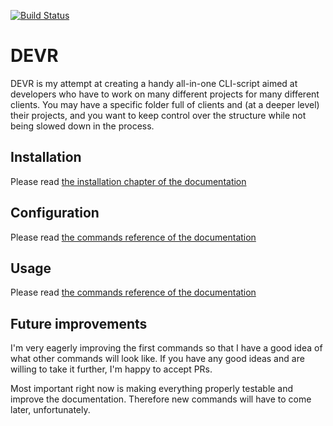 [![Build Status](https://travis-ci.org/cleentfaar/devr.png?branch=master)](http://travis-ci.org/cleentfaar/devr)

DEVR
========================================================================================================================
DEVR is my attempt at creating a handy all-in-one CLI-script aimed at developers who have to work on many
different projects for many different clients.
You may have a specific folder full of clients and (at a deeper level) their projects, and you want to keep control over
the structure while not being slowed down in the process.


Installation
------------------------------------------------------------------------------------------------------------------------
Please read [the installation chapter of the documentation](docs/1-Installation.md)


Configuration
------------------------------------------------------------------------------------------------------------------------
Please read [the commands reference of the documentation](docs/2-Configuration.md)


Usage
------------------------------------------------------------------------------------------------------------------------
Please read [the commands reference of the documentation](docs/3-Commands.md)


Future improvements
------------------------------------------------------------------------------------------------------------------------
I'm very eagerly improving the first commands so that I have a good idea of what other commands will look like.
If you have any good ideas and are willing to take it further, I'm happy to accept PRs.

Most important right now is making everything properly testable and improve the documentation.
Therefore new commands will have to come later, unfortunately.
